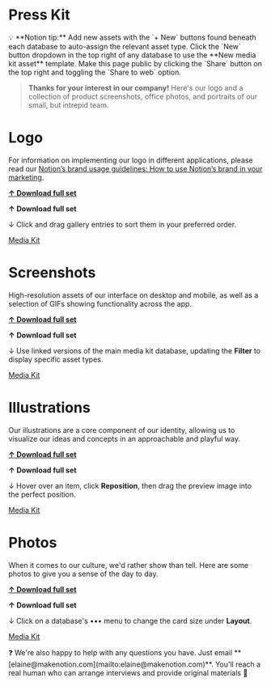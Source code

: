 # Press Kit

<aside> 💡 **Notion tip:** Add new assets with the `+ New` buttons found beneath each database to auto-assign the relevant asset type. Click the `New` button dropdown in the top right of any database to use the **New media kit asset** template. Make this page public by clicking the `Share` button on the top right and toggling the `Share to web` option.

</aside>

> **Thanks for your interest in our company!** Here's our logo and a collection of product screenshots, office photos, and portraits of our small, but intrepid team.

# Logo

For information on implementing our logo in different applications, please read our [Notion’s brand usage guidelines: How to use Notion’s brand in your marketing](https://www.notion.so/Notion-s-brand-usage-guidelines-How-to-use-Notion-s-brand-in-your-marketing-30a5510bc5644475a28844e427008bee?pvs=21).

[**↑ Download full set**](https://prod-files-secure.s3.us-west-2.amazonaws.com/fb51afe5-48bf-42da-915b-faf93dd0b3ad/be5ebf9b-a796-4eb7-aaa6-16795574cbcb/notion-logo.zip)

**↑ Download full set**

↓ Click and drag gallery entries to sort them in your preferred order.

[Media Kit](https://www.notion.so/d2c5a8ba405542ba9956c573ef17d778?pvs=21)

# Screenshots

High-resolution assets of our interface on desktop and mobile, as well as a selection of GIFs showing functionality across the app.

[**↑ Download full set**](https://prod-files-secure.s3.us-west-2.amazonaws.com/fb51afe5-48bf-42da-915b-faf93dd0b3ad/7c765576-fdb8-43c1-8496-ecc9d6511ffc/notion-screenshots.zip)

**↑ Download full set**

↓ Use linked versions of the main media kit database, updating the **Filter** to display specific asset types.

[Media Kit](https://www.notion.so/b719aaeb79c04736a75abb2d01d79bc6?pvs=21)

# Illustrations

Our illustrations are a core component of our identity, allowing us to visualize our ideas and concepts in an approachable and playful way.

[**↑ Download full set**](https://prod-files-secure.s3.us-west-2.amazonaws.com/fb51afe5-48bf-42da-915b-faf93dd0b3ad/cce8dc90-0e1f-4232-ab01-60589e6efec6/notion-illustrations.zip)

**↑ Download full set**

↓ Hover over an item, click **Reposition**, then drag the preview image into the perfect position.

[Media Kit](https://www.notion.so/4a9d8dc93cac48c891cea329b7563b94?pvs=21)

# Photos

When it comes to our culture, we'd rather show than tell. Here are some photos to give you a sense of the day to day.

[**↑ Download full set**](https://prod-files-secure.s3.us-west-2.amazonaws.com/fb51afe5-48bf-42da-915b-faf93dd0b3ad/4363ce02-a137-44a1-b36c-d96202d2e602/notion-office.zip)

**↑ Download full set**

↓ Click on a database's ••• menu to change the card size under **Layout**.

[Media Kit](https://www.notion.so/d16e1737bbf2495dadaf5057a84718a6?pvs=21)

<aside> ❓ We're also happy to help with any questions you have. Just email **[elaine@makenotion.com](mailto:elaine@makenotion.com)**. You'll reach a real human who can arrange interviews and provide original materials 🙌

</aside>